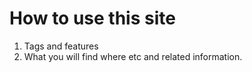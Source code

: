 # How to use this site

1. Tags and features
2. What you will find where etc and related information.
